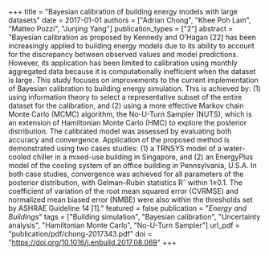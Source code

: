 +++
title = "Bayesian calibration of building energy models with large datasets"
date = 2017-01-01
authors = ["Adrian Chong", "Khee Poh Lam", "Matteo Pozzi", "Junjing Yang"]
publication_types = ["2"]
abstract = "Bayesian calibration as proposed by Kennedy and O’Hagan [22] has been increasingly applied to building energy models due to its ability to account for the discrepancy between observed values and model predictions. However, its application has been limited to calibration using monthly aggregated data because it is computationally inefficient when the dataset is large. This study focuses on improvements to the current implementation of Bayesian calibration to building energy simulation. This is achieved by: (1) using information theory to select a representative subset of the entire dataset for the calibration, and (2) using a more effective Markov chain Monte Carlo (MCMC) algorithm, the No-U-Turn Sampler (NUTS), which is an extension of Hamiltonian Monte Carlo (HMC) to explore the posterior distribution. The calibrated model was assessed by evaluating both accuracy and convergence. Application of the proposed method is demonstrated using two cases studies: (1) a TRNSYS model of a water-cooled chiller in a mixed-use building in Singapore, and (2) an EnergyPlus model of the cooling system of an office building in Pennsylvania, U.S.A. In both case studies, convergence was achieved for all parameters of the posterior distribution, with Gelman–Rubin statistics Rˆ within 1±0.1. The coefficient of variation of the root mean squared error (CVRMSE) and normalized mean biased error (NMBE) were also within the thresholds set by ASHRAE Guideline 14 [1]."
featured = false
publication = "*Energy and Buildings*"
tags = ["Building simulation", "Bayesian calibration", "Uncertainty analysis", "Hamiltonian Monte Carlo", "No-U-Turn Sampler"]
url_pdf = "publication/pdf/chong-2017343.pdf"
doi = "https://doi.org/10.1016/j.enbuild.2017.08.069"
+++

